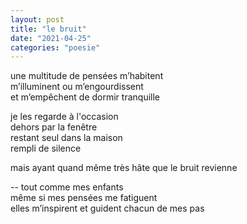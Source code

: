```yaml
---
layout: post
title: "le bruit"
date: "2021-04-25"
categories: "poesie"
---
```


une multitude de pensées m’habitent  
m’illuminent ou m’engourdissent  
et m’empêchent de dormir tranquille

je les regarde à l'occasion  
dehors par la fenêtre  
restant seul dans la maison  
rempli de silence

mais ayant quand même très hâte que le bruit revienne

-- tout comme mes enfants  
même si mes pensées me fatiguent  
elles m’inspirent et guident chacun de mes pas
